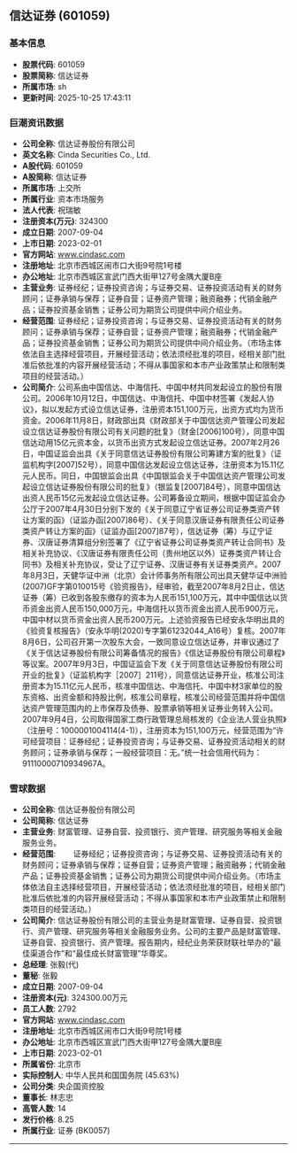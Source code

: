 ## 信达证券 (601059)

### 基本信息

- **股票代码**: 601059
- **股票简称**: 信达证券
- **所属市场**: sh
- **更新时间**: 2025-10-25 17:43:11

### 巨潮资讯数据

- **公司全称**: 信达证券股份有限公司
- **英文名称**: Cinda Securities Co., Ltd.
- **A股代码**: 601059
- **A股简称**: 信达证券
- **所属市场**: 上交所
- **所属行业**: 资本市场服务
- **法人代表**: 祝瑞敏
- **注册资本(万元)**: 324300
- **成立日期**: 2007-09-04
- **上市日期**: 2023-02-01
- **官方网站**: www.cindasc.com
- **注册地址**: 北京市西城区闹市口大街9号院1号楼
- **办公地址**: 北京市西城区宣武门西大街甲127号金隅大厦B座
- **主营业务**: 证券经纪；证券投资咨询；与证券交易、证券投资活动有关的财务顾问；证券承销与保荐；证券自营；证券资产管理；融资融券；代销金融产品；证券投资基金销售；证券公司为期货公司提供中间介绍业务。
- **经营范围**: 证券经纪；证券投资咨询；与证券交易、证券投资活动有关的财务顾问；证券承销与保荐；证券自营；证券资产管理；融资融券；代销金融产品；证券投资基金销售；证券公司为期货公司提供中间介绍业务。（市场主体依法自主选择经营项目，开展经营活动；依法须经批准的项目，经相关部门批准后依批准的内容开展经营活动；不得从事国家和本市产业政策禁止和限制类项目的经营活动。）
- **公司简介**: 公司系由中国信达、中海信托、中国中材共同发起设立的股份有限公司。2006年10月12日，中国信达、中海信托、中国中材签署《发起人协议》，拟以发起方式设立信达证券，注册资本151,100万元，出资方式均为货币资金。2006年11月8日，财政部出具《财政部关于中国信达资产管理公司发起设立信达证券股份有限公司有关问题的批复》（财金[2006]100号），同意中国信达动用15亿元资本金，以货币出资方式发起设立信达证券。2007年2月26日，中国证监会出具《关于同意信达证券股份有限公司筹建方案的批复》（证监机构字[2007]52号），同意中国信达发起设立信达证券，注册资本为15.11亿元人民币。同日，中国银监会出具《中国银监会关于中国信达资产管理公司发起设立信达证券股份有限公司的批复》（银监复[2007]84号），同意中国信达出资人民币15亿元发起设立信达证券。公司筹备设立期间，根据中国证监会办公厅于2007年4月30日分别下发的《关于同意辽宁省证券公司证券类资产转让方案的函》（证监办函[2007]86号）、《关于同意汉唐证券有限责任公司证券类资产转让方案的函》（证监办函[2007]87号），信达证券（筹）与辽宁证券、汉唐证券清算组分别签署了《辽宁省证券公司证券类资产转让合同书》及相关补充协议、《汉唐证券有限责任公司（贵州地区以外）证券类资产转让合同书》及相关补充协议，受让了辽宁证券、汉唐证券有关证券类资产。2007年8月3日，天健华证中洲（北京）会计师事务所有限公司出具天健华证中洲验(2007)GF字第010015号《验资报告》，经审验，截至2007年8月2日止，信达证券（筹）已收到各股东缴存的资本为人民币151,100万元，其中中国信达以货币资金出资人民币150,000万元，中海信托以货币资金出资人民币900万元，中国中材以货币资金出资人民币200万元。上述验资报告已经安永华明出具的《验资复核报告》（安永华明(2020)专字第61232044_A16号）复核。2007年8月6日，公司召开第一次股东大会，一致同意设立信达证券，并审议通过了《关于信达证券股份有限公司筹备情况的报告》《信达证券股份有限公司章程》等议案。2007年9月3日，中国证监会下发《关于同意信达证券股份有限公司开业的批复》（证监机构字［2007］211号），同意信达证券开业，核准公司注册资本为15.11亿元人民币，核准中国信达、中海信托、中国中材3家单位的股东资格、出资金额和持股比例，核准公司章程，核准公司经营范围并将中国信达资产管理范围内的上市保荐及债券、股票承销等相关证券业务转入公司。2007年9月4日，公司取得国家工商行政管理总局核发的《企业法人营业执照》（注册号：1000001004114(4-1)），注册资本为151,100万元，经营范围为“许可经营项目：证券经纪；证券投资咨询；与证券交易、证券投资活动相关的财务顾问；证券承销与保荐；一般经营项目：无。”统一社会信用代码为：91110000710934967A。

### 雪球数据

- **公司全称**: 信达证券股份有限公司
- **公司简称**: 信达证券
- **主营业务**: 财富管理、证券自营、投资银行、资产管理、研究服务等相关金融服务业务。
- **经营范围**: 　　证券经纪；证券投资咨询；与证券交易、证券投资活动有关的财务顾问；证券承销与保荐；证券自营；证券资产管理；融资融券；代销金融产品；证券投资基金销售；证券公司为期货公司提供中间介绍业务。（市场主体依法自主选择经营项目，开展经营活动；依法须经批准的项目，经相关部门批准后依批准的内容开展经营活动；不得从事国家和本市产业政策禁止和限制类项目的经营活动。）
- **公司简介**: 信达证券股份有限公司的主营业务是财富管理、证券自营、投资银行、资产管理、研究服务等相关金融服务业务。公司的主要产品是财富管理、证券自营、投资银行、资产管理。报告期内，经纪业务荣获财联社举办的“最佳渠道合作”和“最佳成长财富管理”华尊奖。
- **总经理**: 张毅(代)
- **董秘**: 张毅
- **成立日期**: 2007-09-04
- **注册资本(元)**: 324300.00万元
- **员工人数**: 2792
- **官方网站**: www.cindasc.com
- **注册地址**: 北京市西城区闹市口大街9号院1号楼
- **办公地址**: 北京市西城区宣武门西大街甲127号金隅大厦B座
- **上市日期**: 2023-02-01
- **所属省份**: 北京市
- **实际控制人**: 中华人民共和国国务院 (45.63%)
- **公司分类**: 央企国资控股
- **董事长**: 林志忠
- **高管人数**: 14
- **发行价格**: 8.25
- **所属行业**: 证券 (BK0057)

---